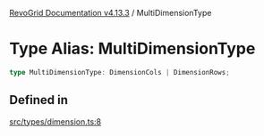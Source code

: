 [RevoGrid Documentation v4.13.3](README.md) / MultiDimensionType

# Type Alias: MultiDimensionType

```ts
type MultiDimensionType: DimensionCols | DimensionRows;
```

## Defined in

[src/types/dimension.ts:8](https://github.com/revolist/revogrid/blob/827fce61250cb005ab132b3ed11b8ae836712e7b/src/types/dimension.ts#L8)
